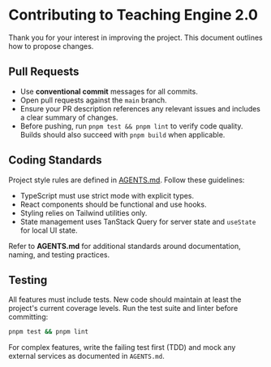 # Contributing to Teaching Engine 2.0

Thank you for your interest in improving the project. This document outlines how to propose changes.

## Pull Requests

- Use **conventional commit** messages for all commits.
- Open pull requests against the `main` branch.
- Ensure your PR description references any relevant issues and includes a clear summary of changes.
- Before pushing, run `pnpm test && pnpm lint` to verify code quality. Builds should also succeed with `pnpm build` when applicable.

## Coding Standards

Project style rules are defined in [AGENTS.md](AGENTS.md). Follow these guidelines:

- TypeScript must use strict mode with explicit types.
- React components should be functional and use hooks.
- Styling relies on Tailwind utilities only.
- State management uses TanStack Query for server state and `useState` for local UI state.

Refer to **AGENTS.md** for additional standards around documentation, naming, and testing practices.

## Testing

All features must include tests. New code should maintain at least the project's current coverage levels. Run the test suite and linter before committing:

```bash
pnpm test && pnpm lint
```

For complex features, write the failing test first (TDD) and mock any external services as documented in `AGENTS.md`.
